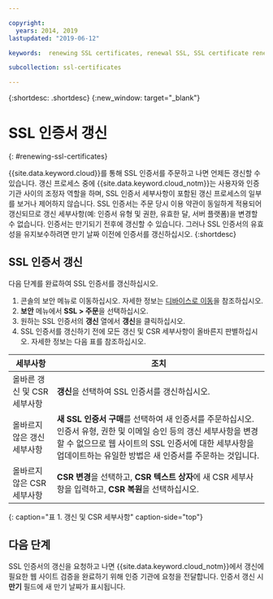 ```yaml
---

copyright:
  years: 2014, 2019
lastupdated: "2019-06-12"

keywords:  renewing SSL certificates, renewal SSL, SSL certificate renewal process, renewing, renewal

subcollection: ssl-certificates

---
```


{:shortdesc: .shortdesc}
{:new_window: target="_blank"}

# SSL 인증서 갱신
{: #renewing-ssl-certificates}

{{site.data.keyword.cloud}}를 통해 SSL 인증서를 주문하고 나면 언제든 갱신할 수 있습니다. 갱신 프로세스 중에 {{site.data.keyword.cloud_notm}}는 사용자와 인증 기관 사이의 조정자 역할을 하며, SSL 인증서 세부사항이 포함된 갱신 프로세스의 일부를 보거나 제어하지 않습니다. SSL 인증서는 주문 당시 이용 약관이 동일하게 적용되어 갱신되므로 갱신 세부사항(예: 인증서 유형 및 권한, 유효한 달, 서버 플랫폼)을 변경할 수 없습니다. 인증서는 만기되기 전후에 갱신할 수 있습니다. 그러나 SSL 인증서의 유효성을 유지보수하려면 만기 날짜 이전에 인증서를 갱신하십시오.
{:shortdesc}

## SSL 인증서 갱신
다음 단계를 완료하여 SSL 인증서를 갱신하십시오.

1. 콘솔의 보안 메뉴로 이동하십시오. 자세한 정보는 [디바이스로 이동](/docs/infrastructure/ssl-certificates?topic=virtual-servers-navigating-devices)을 참조하십시오.
2. **보안** 메뉴에서 **SSL > 주문**을 선택하십시오.
3. 원하는 SSL 인증서의 **갱신** 열에서 **갱신**을 클릭하십시오.
4. SSL 인증서를 갱신하기 전에 모든 갱신 및 CSR 세부사항이 올바른지 판별하십시오. 자세한 정보는 다음 표를 참조하십시오.   

| 세부사항                        | 조치    |
| ------------------------------- | ------- |
| 올바른 갱신 및 CSR 세부사항     | **갱신**을 선택하여 SSL 인증서를 갱신하십시오. |
| 올바르지 않은 갱신 세부사항     | **새 SSL 인증서 구매**를 선택하여 새 인증서를 주문하십시오. 인증서 유형, 권한 및 이메일 승인 등의 갱신 세부사항을 변경할 수 없으므로 웹 사이트의 SSL 인증서에 대한 세부사항을 업데이트하는 유일한 방법은 새 인증서를 주문하는 것입니다.|
| 올바르지 않은 CSR 세부사항      | **CSR 변경**을 선택하고, **CSR 텍스트 상자**에 새 CSR 세부사항을 입력하고, **CSR 복원**을 선택하십시오. |
{: caption="표 1. 갱신 및 CSR 세부사항" caption-side="top"}

## 다음 단계

SSL 인증서의 갱신을 요청하고 나면 {{site.data.keyword.cloud_notm}}에서 갱신에 필요한 웹 사이트 검증을 완료하기 위해 인증 기관에 요청을 전달합니다. 인증서 갱신 시 **만기** 필드에 새 만기 날짜가 표시됩니다.
